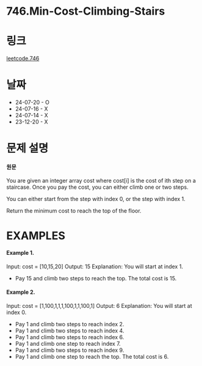 # 746.Min-Cost-Climbing-Stairs

# 링크
[leetcode.746](https://leetcode.com/problems/min-cost-climbing-stairs/?envType=study-plan-v2&envId=leetcode-75)

# 날짜
* 24-07-20 - O
* 24-07-16 - X
* 24-07-14 - X
* 23-12-20 - X

# 문제 설명
#### 원문


You are given an integer array cost where cost[i] is the cost of ith step on a staircase. Once you pay the cost, you can either climb one or two steps.

You can either start from the step with index 0, or the step with index 1.

Return the minimum cost to reach the top of the floor.


# EXAMPLES
#### Example 1.


Input: cost = [10,15,20]
Output: 15
Explanation: You will start at index 1.
- Pay 15 and climb two steps to reach the top.
The total cost is 15.


#### Example 2.


Input: cost = [1,100,1,1,1,100,1,1,100,1]
Output: 6
Explanation: You will start at index 0.
- Pay 1 and climb two steps to reach index 2.
- Pay 1 and climb two steps to reach index 4.
- Pay 1 and climb two steps to reach index 6.
- Pay 1 and climb one step to reach index 7.
- Pay 1 and climb two steps to reach index 9.
- Pay 1 and climb one step to reach the top.
The total cost is 6.